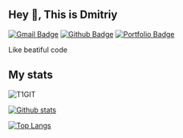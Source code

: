 ## Hey 👋, This is Dmitriy

[![Gmail Badge](https://img.shields.io/badge/-derbindima5@gmail.com-c14438?style=flat&logo=Gmail&logoColor=white&link=mailto:derbindima5@gmail.com)](mailto:derbindima5@gmail.com) 
[![Github Badge](https://img.shields.io/badge/-T1GIT-grey?style=flat&logo=github&logoColor=white&link=https://github.com/T1GIT/)](https://www.github.com/T1GIT/) 
[![Portfolio Badge](https://img.shields.io/badge/portfolio-web-blue?style=flat&link=https://github.com/T1GIT/)](https://github.com/T1GIT/) 

<p align='left'>Like beatiful code</p>

## My stats

<p align=left> <img src=https://komarev.com/ghpvc/?username=T1GIT alt=T1GIT /> </p>

[![Github stats](https://github-readme-stats.vercel.app/api?username=T1GIT&show_icons=true&include_all_commits=true)](https://github.com/T1GIT/github-readme-stats)

[![Top Langs](https://github-readme-stats.vercel.app/api/top-langs/?username=T1GIT&layout=compact)](https://github.com/T1GIT/github-readme-stats)
